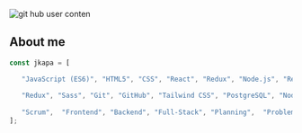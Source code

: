 
![git hub user conten](https://user-images.githubusercontent.com/111901979/225768541-b012b487-8324-4b70-9c3d-40fb46408959.png)

## About me
   
````JavaScript
const jkapa = [

   "JavaScript (ES6)", "HTML5", "CSS", "React", "Redux", "Node.js", "React", "Typescript", "Zustand", "Node", 
   
   "Redux", "Sass", "Git", "GitHub", "Tailwind CSS", "PostgreSQL", "Node Package Manager(NPM)", "Express",  
   
   "Scrum",  "Frontend", "Backend", "Full-Stack", "Planning",  "Problem Resolution", "Flexibility", "Personal Productivity" 
];

````
